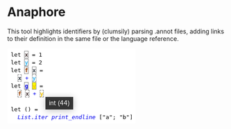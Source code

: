 # Anaphore
This tool highlights identifiers by (clumsily) parsing .annot files, adding
links to their definition in the same file or the language reference.

[![Demo](x.png?raw=true)](https://ghuysmans.github.io/anaphore/x.html)
